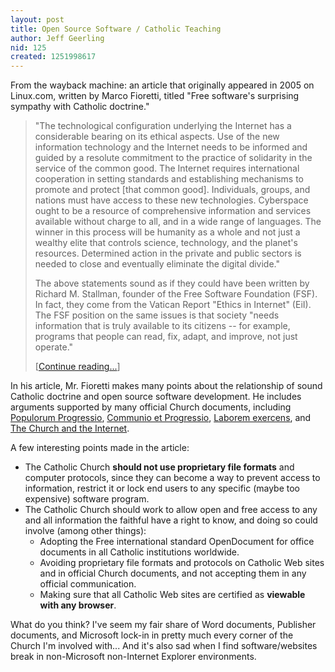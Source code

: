 ```yaml
---
layout: post
title: Open Source Software / Catholic Teaching
author: Jeff Geerling
nid: 125
created: 1251998617
---
```

<p>From the wayback machine: an article that originally appeared in 2005 on Linux.com, written by Marco Fioretti, titled &quot;Free software's surprising sympathy with Catholic doctrine.&quot;</p>
<blockquote>
<p>&quot;The technological configuration underlying the Internet has a considerable bearing on its ethical aspects. Use of the new information technology and the Internet needs to be informed and guided by a resolute commitment to the practice of solidarity in the service of the common good. The Internet requires international cooperation in setting standards and establishing mechanisms to promote and protect [that common good]. Individuals, groups, and nations must have access to these new technologies. Cyberspace ought to be a resource of comprehensive information and services available without charge to all, and in a wide range of languages. The winner in this process will be humanity as a whole and not just a wealthy elite that controls science, technology, and the planet's resources. Determined action in the private and public sectors is needed to close and eventually eliminate the digital divide.&quot;</p>
<p>The above statements sound as if they could have been written by Richard M. Stallman, founder of the Free Software Foundation (FSF). In fact, they come from the Vatican Report &quot;Ethics in Internet&quot; (EiI). The FSF position on the same issues is that society &quot;needs information that is truly available to its citizens -- for example, programs that people can read, fix, adapt, and improve, not just operate.&quot;</p>
<p>[<a href="http://www.linux.com/archive/articles/49533">Continue reading...</a>]</p>
</blockquote>
<p>In his article, Mr. Fioretti makes many points about the relationship of sound Catholic doctrine and open source software development. He includes arguments supported by many official Church documents, including <a href="http://www.vatican.va/holy_father/paul_vi/encyclicals/documents/hf_p-vi_enc_26031967_populorum_en.html">Populorum Progressio</a>, <a href="http://www.vatican.va/roman_curia/pontifical_councils/pccs/documents/rc_pc_pccs_doc_23051971_communio_en.html">Communio et Progressio</a>, <a href="http://www.vatican.va/holy_father/john_paul_ii/encyclicals/documents/hf_jp-ii_enc_14091981_laborem-exercens_en.html">Laborem exercens</a>, and <a href="http://www.vatican.va/roman_curia/pontifical_councils/pccs/documents/rc_pc_pccs_doc_20020228_church-internet_en.html">The Church and the Internet</a>.</p>
<p>A few interesting points made in the article:</p>
<ul>
    <li>The Catholic Church <strong>should not use proprietary file formats</strong> and computer protocols, since they can become a way to prevent access to information, restrict it or lock end users to any specific (maybe too expensive) software program.</li>
    <li>The Catholic Church should work to allow open and free access to any and all information the faithful have a right to know, and doing so could involve (among other things):
    <ul>
        <li>Adopting the Free international standard OpenDocument for office documents in all Catholic institutions worldwide.</li>
        <li>Avoiding proprietary file formats and protocols on Catholic Web sites and in official Church documents, and not accepting them in any official communication.</li>
        <li>Making sure that all Catholic Web sites are certified as <strong>viewable with any browser</strong>.</li>
    </ul>
    </li>
</ul>
<p>What do you think? I've seem my fair share of Word documents, Publisher documents, and Microsoft lock-in in pretty much every corner of the Church I'm involved with... And it's also sad when I find software/websites break in non-Microsoft non-Internet Explorer environments.</p>
